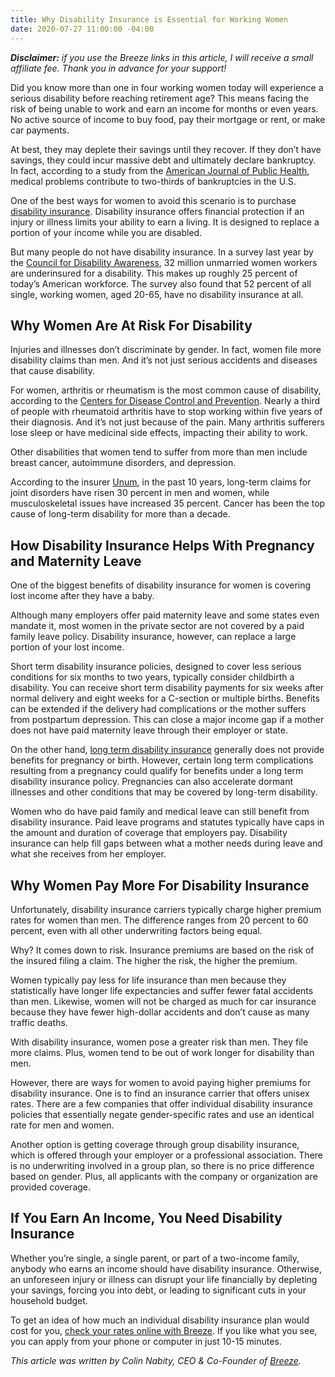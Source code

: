 ```yaml
---
title: Why Disability Insurance is Essential for Working Women
date: 2020-07-27 11:00:00 -04:00
---
```


***Disclaimer:** if you use the Breeze links in this article, I will receive a small affiliate fee. Thank you in advance for your support!*

Did you know more than one in four working women today will experience a serious disability before reaching retirement age? This means facing the risk of being unable to work and earn an income for months or even years. No active source of income to buy food, pay their mortgage or rent, or make car payments.

At best, they may deplete their savings until they recover. If they don’t have savings, they could incur massive debt and ultimately declare bankruptcy. In fact, according to a study from the [American Journal of Public Health](https://ajph.aphapublications.org/doi/10.2105/AJPH.2018.304901?eType=EmailBlastContent&amp;eId=a5697b7e-8ffc-4373-b9d2-3eb745d9debb&amp;=&), medical problems contribute to two-thirds of bankruptcies in the U.S.

One of the best ways for women to avoid this scenario is to purchase [disability insurance](https://www.meetbreeze.com/offer/1068). Disability insurance offers financial protection if an injury or illness limits your ability to earn a living. It is designed to replace a portion of your income while you are disabled.

But many people do not have disability insurance. In a survey last year by the [Council for Disability Awareness](https://disabilitycanhappen.org/wp-content/uploads/2019/06/singlewomen_mediakit.pdf), 32 million unmarried women workers are underinsured for a disability. This makes up roughly 25 percent of today’s American workforce. The survey also found that 52 percent of all single, working women, aged 20-65, have no disability insurance at all.

## Why Women Are At Risk For Disability

Injuries and illnesses don’t discriminate by gender. In fact, women file more disability claims than men. And it’s not just serious accidents and diseases that cause disability.

For women, arthritis or rheumatism is the most common cause of disability, according to the [Centers for Disease Control and Prevention](http://cdc.gov/arthritis/data_statistics/arthritis-related-stats.htm). Nearly a third of people with rheumatoid arthritis have to stop working within five years of their diagnosis. And it’s not just because of the pain. Many arthritis sufferers lose sleep or have medicinal side effects, impacting their ability to work.

Other disabilities that women tend to suffer from more than men include breast cancer, autoimmune disorders, and depression.

According to the insurer [Unum](https://www.unum.com/about/newsroom/2018/may/ten-year-review-of-unums-disability-claims-shows-trends-in-workplace-absences), in the past 10 years, long-term claims for joint disorders have risen 30 percent in men and women, while musculoskeletal issues have increased 35 percent. Cancer has been the top cause of long-term disability for more than a decade.

## How Disability Insurance Helps With Pregnancy and Maternity Leave

One of the biggest benefits of disability insurance for women is covering lost income after they have a baby.

Although many employers offer paid maternity leave and some states even mandate it, most women in the private sector are not covered by a paid family leave policy. Disability insurance, however, can replace a large portion of your lost income.

Short term disability insurance policies, designed to cover less serious conditions for six months to two years, typically consider childbirth a disability. You can receive short term disability payments for six weeks after normal delivery and eight weeks for a C-section or multiple births. Benefits can be extended if the delivery had complications or the mother suffers from postpartum depression. This can close a major income gap if a mother does not have paid maternity leave through their employer or state.

On the other hand, [long term disability insurance](https://www.meetbreeze.com/disability-insurance/long-term-disability-insurance/) generally does not provide benefits for pregnancy or birth. However, certain long term complications resulting from a pregnancy could qualify for benefits under a long term disability insurance policy. Pregnancies can also accelerate dormant illnesses and other conditions that may be covered by long-term disability.

Women who do have paid family and medical leave can still benefit from disability insurance. Paid leave programs and statutes typically have caps in the amount and duration of coverage that employers pay. Disability insurance can help fill gaps between what a mother needs during leave and what she receives from her employer.

## Why Women Pay More For Disability Insurance

Unfortunately, disability insurance carriers typically charge higher premium rates for women than men. The difference ranges from 20 percent to 60 percent, even with all other underwriting factors being equal.

Why? It comes down to risk. Insurance premiums are based on the risk of the insured filing a claim. The higher the risk, the higher the premium.

Women typically pay less for life insurance than men because they statistically have longer life expectancies and suffer fewer fatal accidents than men. Likewise, women will not be charged as much for car insurance because they have fewer high-dollar accidents and don’t cause as many traffic deaths.

With disability insurance, women pose a greater risk than men. They file more claims. Plus, women tend to be out of work longer for disability than men.

However, there are ways for women to avoid paying higher premiums for disability insurance. One is to find an insurance carrier that offers unisex rates. There are a few companies that offer individual disability insurance policies that essentially negate gender-specific rates and use an identical rate for men and women.

Another option is getting coverage through group disability insurance, which is offered through your employer or a professional association. There is no underwriting involved in a group plan, so there is no price difference based on gender. Plus, all applicants with the company or organization are provided coverage.

## If You Earn An Income, You Need Disability Insurance

Whether you’re single, a single parent, or part of a two-income family, anybody who earns an income should have disability insurance. Otherwise, an unforeseen injury or illness can disrupt your life financially by depleting your savings, forcing you into debt, or leading to significant cuts in your household budget.

To get an idea of how much an individual disability insurance plan would cost for you, [check your rates online with Breeze](https://www.meetbreeze.com/offer/1068). If you like what you see, you can apply from your phone or computer in just 10-15 minutes.

*This article was written by Colin Nabity, CEO & Co-Founder of [Breeze](https://www.meetbreeze.com/).*